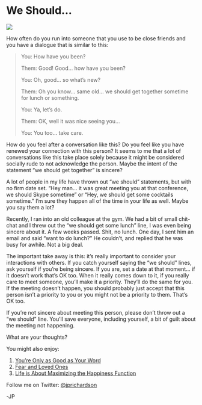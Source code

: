 <!--
id: 10125981993
link: http://loudjet.com/a/we-should
slug: we-should
date: Mon Sep 12 2011 09:45:00 GMT-0500 (CDT)
publish: 2011-09-012
tags: life, friendship, integrity
-->


We Should...
============

![](http://media.tumblr.com/tumblr_lrezvrTMXf1qzbc4f.jpg)

How often do you run into someone that you use to be close friends and
you have a dialogue that is similar to this:

> You: How have you been?
>
> Them: Good! Good… how have you been?
>
> You: Oh, good… so what’s new?
>
> Them: Oh you know… same old… we should get together sometime for lunch
> or something.
>
> You: Ya, let’s do.
>
> Them: OK, well it was nice seeing you…
>
> You: You too… take care.

How do you feel after a conversation like this? Do you feel like you
have renewed your connection with this person? It seems to me that a lot
of conversations like this take place solely because it might be
considered socially rude to not acknowledge the person. Maybe the intent
of the statement “we should get together” is sincere?

A lot of people in my life have thrown out “we should” statements, but
with no firm date set. “Hey man… it was great meeting you at that
conference, we should Skype sometime” or “Hey, we should get some
cocktails sometime.” I’m sure they happen all of the time in your life
as well. Maybe you say them a lot?

Recently, I ran into an old colleague at the gym. We had a bit of small
chit-chat and I threw out the “we should get some lunch” line, I was
even being sincere about it. A few weeks passed. Shit, no lunch. One
day, I sent him an email and said “want to do lunch?” He couldn’t, and
replied that he was busy for awhile. Not a big deal.

The important take away is this: it’s really important to consider your
interactions with others. If you catch yourself saying the “we should”
lines, ask yourself if you’re being sincere. If you are, set a date at
that moment… if it doesn’t work that’s OK too. When it really comes down
to it, if you really care to meet someone, you’ll make it a priority.
They’ll do the same for you. If the meeting doesn’t happen, you should
probably just accept that this person isn’t a priority to you or you
might not be a priority to them. That’s OK too.

If you’re not sincere about meeting this person, please don’t throw out
a “we should” line. You’ll save everyone, including yourself, a bit of
guilt about the meeting not happening.

What are your thoughts?

You might also enjoy:

1.  [You’re Only as Good as Your
    Word](http://loudjet.com/a/youre-only-as-good-as-your-word)
2.  [Fear and Loved
    Ones](http://loudjet.com/a/fear-and-loved-ones)
3.  [Life is About Maximizing the Happiness
    Function](http://loudjet.com/a/life-is-about-maximizing-the-happiness-function)

Follow me on Twitter: [@jprichardson](http://twitter.com/jprichardson)

-JP

